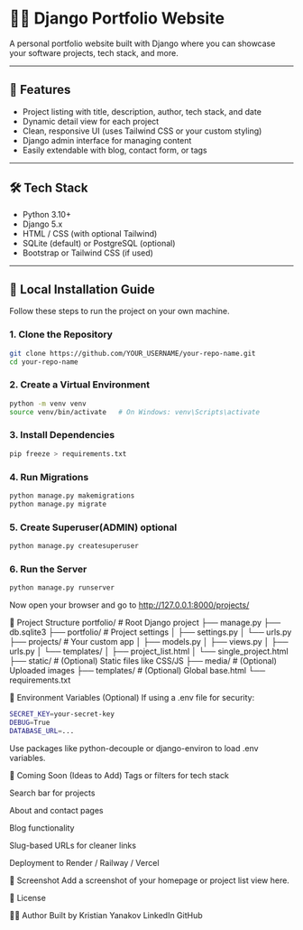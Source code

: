 # 🧑‍💻 Django Portfolio Website

A personal portfolio website built with Django where you can showcase your software projects, tech stack, and more.

---

## 📌 Features

- Project listing with title, description, author, tech stack, and date
- Dynamic detail view for each project
- Clean, responsive UI (uses Tailwind CSS or your custom styling)
- Django admin interface for managing content
- Easily extendable with blog, contact form, or tags

---

## 🛠️ Tech Stack

- Python 3.10+
- Django 5.x
- HTML / CSS (with optional Tailwind)
- SQLite (default) or PostgreSQL (optional)
- Bootstrap or Tailwind CSS (if used)

---

## 🚀 Local Installation Guide

Follow these steps to run the project on your own machine.

### 1. Clone the Repository

```bash
git clone https://github.com/YOUR_USERNAME/your-repo-name.git
cd your-repo-name
```
### 2. Create a Virtual Environment
```bash
python -m venv venv
source venv/bin/activate   # On Windows: venv\Scripts\activate
```

### 3. Install Dependencies
```bash
pip freeze > requirements.txt
```

### 4. Run Migrations
```bash
python manage.py makemigrations
python manage.py migrate
```

### 5. Create Superuser(ADMIN) optional
```bash
python manage.py createsuperuser
```

### 6. Run the Server
```bash
python manage.py runserver
```

Now open your browser and go to http://127.0.0.1:8000/projects/

📁 Project Structure
portfolio/               # Root Django project
├── manage.py
├── db.sqlite3
├── portfolio/           # Project settings
│   ├── settings.py
│   └── urls.py
├── projects/            # Your custom app
│   ├── models.py
│   ├── views.py
│   ├── urls.py
│   └── templates/
│       ├── project_list.html
│       └── single_project.html
├── static/              # (Optional) Static files like CSS/JS
├── media/               # (Optional) Uploaded images
├── templates/           # (Optional) Global base.html
└── requirements.txt

🔐 Environment Variables (Optional)
If using a .env file for security:
```bash
SECRET_KEY=your-secret-key
DEBUG=True
DATABASE_URL=...
```

Use packages like python-decouple or django-environ to load .env variables.

🧩 Coming Soon (Ideas to Add)
Tags or filters for tech stack

Search bar for projects

About and contact pages

Blog functionality

Slug-based URLs for cleaner links

Deployment to Render / Railway / Vercel

📸 Screenshot
Add a screenshot of your homepage or project list view here.

📄 License

🙋‍♂️ Author
Built by Kristian Yanakov
LinkedIn
GitHub
